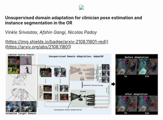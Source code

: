 <div align="center">
<a href="http://camma.u-strasbg.fr/">
<img src="figs/camma_logo_tr.png" width="20%">
</a>
</div>


**Unsupervised domain adaptation for clinician pose estimation and instance segmentation in the OR**

_Vinkle Srivastav, Afshin Gangi, Nicolas Padoy_

(https://img.shields.io/badge/arxiv-2108.11801-red)](https://arxiv.org/abs/2108.11801)

<div align="center">
  <img src="figs/adaptor.png" width="1000px" />
</div>
